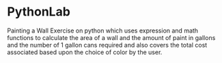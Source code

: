 # PythonLab
Painting a Wall Exercise on python which uses expression and math functions to calculate the area of a wall and the amount of paint in gallons and the number of 1 gallon cans required and also covers the total cost associated based upon the choice of color by the user.
